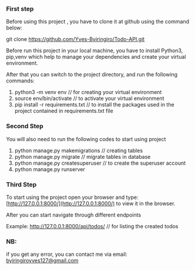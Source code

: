 ### First step

Before  using this project , you have to clone it at github using the command below:

git clone https://github.com/Yves-Byiringiro/Todo-API.git


Before run this project in your local machine, you have to install Python3, pip,venv which help to manage your dependencies and create your virtual environment.

After that you can switch to  the project directory, and run the following commands:

1. python3 -m venv env             // for creating your virtual environment
2. source env/bin/activate              // to activate your virtual environment
3. pip install -r requirements.txt      // to install the packages used in the project contained in   requirements.txt file

### Second Step

You will also need to run the following codes to start using project

1. python manage.py makemigrations             // creating tables 
2. python manage.py migrate                    // migrate tables in database
3. python manage.py createsuperuser            // to create the superuser account
4. python manage.py runserver                 <!---  to run the project at local server --->


### Third Step

To start using the project open your browser and type: [http://127.0.0.1:8000/](http://127.0.0.1:8000/) to view it in the browser.

After you can start navigate through different endpoints

Example: http://127.0.0.1:8000/api/todos/          // for listing the created todos


### NB:

if you  get any error, you can contact me via email: byiringiroyves127@gmail.com

